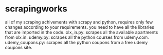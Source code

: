 # scrapingworks
all of my scraping achivements with scrapy and python, requires only few changes according to your requirements.
you need to have all the libraries that are imported in the code.
olx_in.py: scrapes all the available apartments from olx.in.
udemy.py: scrapes all the python courses from udemy.com.
udemy_coupons.py: scrapes all the python coupons from a free udemy coupons site.
